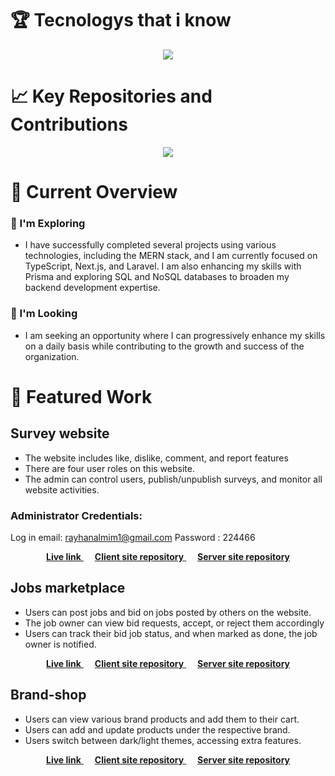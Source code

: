 
# :trophy: Tecnologys that i know
<p align="center">
  <a>
    <img src="https://skillicons.dev/icons?i=nodejs,mongodb,react,js,firebase,html,css,express,vscode,stackoverflow,tailwind,vercel,netlify,github,figma,laravel,prisma,mysql,typescript,nextjs&perline=5" />
  </a>
</p>


# :chart_with_upwards_trend: Key Repositories and Contributions

<p align="center">
  <a >
    <img src="https://api.githubtrends.io/user/svg/rayhanalmim/repos?time_range=one_year&include_private=true&group=private&loc_metric=changed&theme=dark" />
  </a>
</p>


# :pushpin: Current Overview

### :dart: I'm Exploring 
- I have successfully completed several projects using various technologies, including the MERN stack, and I am currently focused on TypeScript, Next.js, and Laravel. I am also enhancing my skills with Prisma and exploring SQL and NoSQL databases to broaden my backend development expertise.

### :mag_right: I'm Looking 
- I am seeking an opportunity where I can progressively enhance my skills on a daily basis while contributing to the growth and success of the organization.


# :loudspeaker: Featured Work
## Survey website
- The website includes like, dislike,
comment, and report features
- There are four user roles on this
website.
- The admin can control users,
publish/unpublish surveys, and monitor
all website activities.

### Administrator Credentials:
Log in email: rayhanalmim1@gmail.com Password : 224466



<p align="center">
      <a href="https://meek-dango-f0d88f.netlify.app/">
    <strong>Live link</strong>
    </a>
 &emsp;
 <a href="https://github.com/rayhanalmim/Survey-Client.git">
    <strong>Client site repository</strong> 
 </a>
 &emsp;
 <a href="https://github.com/rayhanalmim/Survey-Server">
    <strong>Server site repository</strong> 
 </a>
</p>


## Jobs marketplace
- Users can post jobs and bid on jobs
posted by others on the website.
- The job owner can view bid requests,
accept, or reject them accordingly
- Users can track their bid job status, and
when marked as done, the job owner is
notified.

<p align="center">
     <a href="https://verdant-pie-9e3ec9.netlify.app">
    <strong>Live link</strong>
 </a>
 &emsp;
 <a href="https://github.com/rayhanalmim/Job-bidder-client">
    <strong>Client site repository</strong> 
 </a>
 &emsp;
 <a href="https://github.com/rayhanalmim/Job-bidder-server.git">
    <strong>Server site repository</strong> 
 </a>
</p>


## Brand-shop
- Users can view various brand products
and add them to their cart.
- Users can add and update products
under the respective brand.
- Users switch between dark/light
themes, accessing extra features.

<p align="center">
     <a href="https://bejewelled-tarsier-355a2e.netlify.app/">
    <strong>Live link</strong>
 </a>
 &emsp;
 <a href="https://github.com/rayhanalmim/Brand-Shop-Client">
    <strong>Client site repository</strong> 
 </a>
 &emsp;
 <a href="https://github.com/rayhanalmim/Brand-Shop-Server">
    <strong>Server site repository</strong> 
 </a>
</p>


